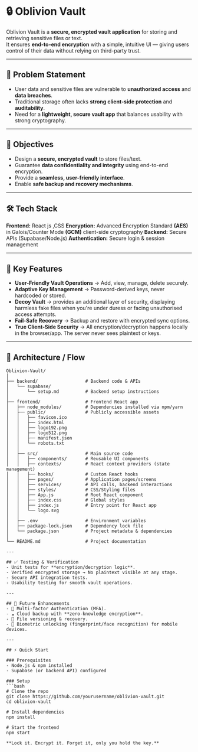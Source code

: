 # 🔒 Oblivion Vault

Oblivion Vault is a **secure, encrypted vault application** for storing and retrieving sensitive files or text.  
It ensures **end-to-end encryption** with a simple, intuitive UI — giving users control of their data without relying on third-party trust.

---

## 🚩 Problem Statement
- User data and sensitive files are vulnerable to **unauthorized access** and **data breaches**.  
- Traditional storage often lacks **strong client-side protection** and **auditability**.  
- Need for a **lightweight, secure vault app** that balances usability with strong cryptography.  

---

## 🎯 Objectives
- Design a **secure, encrypted vault** to store files/text.  
- Guarantee **data confidentiality and integrity** using end-to-end encryption.  
- Provide a **seamless, user-friendly interface**.  
- Enable **safe backup and recovery mechanisms**.  

---

## 🛠️ Tech Stack
**Frontend:** React js ,CSS
**Encryption:** Advanced Encryption Standard **(AES)** in Galois/Counter Mode **(GCM)** client-side cryptography
**Backend:** Secure APIs (Supabase/Node.js)
**Authentication:** Secure login & session management


---

## 🔐 Key Features  
- **User-Friendly Vault Operations** → Add, view, manage, delete securely.  
- **Adaptive Key Management** → Password-derived keys, never hardcoded or stored.  
- **Decoy Vault** → provides an additional layer of security, displaying harmless fake files when you're under duress or facing unauthorised access attempts.
- **Fail-Safe Recovery** → Backup and restore with encrypted sync options.
- **True Client-Side Security** → All encryption/decryption happens locally in the browser/app. The server never sees plaintext or keys.

---

## 📐 Architecture / Flow

```text
Oblivion-Vault/
│
├── backend/                  # Backend code & APIs
│   └── supabase/
│       └── setup.md          # Backend setup instructions
│
├── frontend/                 # Frontend React app
│   ├── node_modules/         # Dependencies installed via npm/yarn
│   ├── public/               # Publicly accessible assets
│   │   ├── favicon.ico
│   │   ├── index.html
│   │   ├── logo192.png
│   │   ├── logo512.png
│   │   ├── manifest.json
│   │   └── robots.txt
│   │
│   ├── src/                  # Main source code
│   │   ├── components/       # Reusable UI components
│   │   ├── contexts/         # React context providers (state management)
│   │   ├── hooks/            # Custom React hooks
│   │   ├── pages/            # Application pages/screens
│   │   ├── services/         # API calls, backend interactions
│   │   ├── styles/           # CSS/Styling files
│   │   ├── App.js            # Root React component
│   │   ├── index.css         # Global styles
│   │   ├── index.js          # Entry point for React app
│   │   └── logo.svg
│   │
│   ├── .env                  # Environment variables
│   ├── package-lock.json     # Dependency lock file
│   └── package.json          # Project metadata & dependencies
│
└── README.md                 # Project documentation

---

## ✅ Testing & Verification
- Unit tests for **encryption/decryption logic**.  
- Verified encrypted storage → No plaintext visible at any stage.  
- Secure API integration tests.  
- Usability testing for smooth vault operations.  

---

## 🚀 Future Enhancements
- 🔑 Multi-factor Authentication (MFA).  
- ☁️ Cloud backup with **zero-knowledge encryption**.  
- 📂 File versioning & recovery.  
- 📱 Biometric unlocking (fingerprint/face recognition) for mobile devices.  

---

## ⚡ Quick Start

### Prerequisites
- Node.js & npm installed
- Supabase (or backend API) configured

### Setup
```bash
# Clone the repo
git clone https://github.com/yourusername/oblivion-vault.git
cd oblivion-vault

# Install dependencies
npm install

# Start the frontend
npm start

**Lock it. Encrypt it. Forget it, only you hold the key.**
